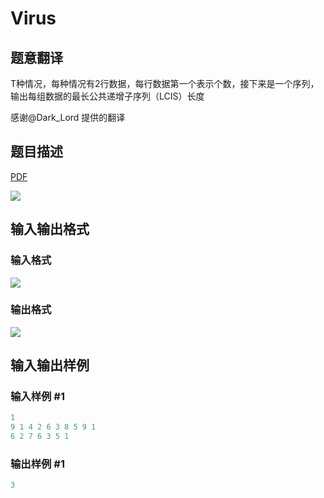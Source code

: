 # Virus

## 题意翻译

T种情况，每种情况有2行数据，每行数据第一个表示个数，接下来是一个序列，输出每组数据的最长公共递增子序列（LCIS）长度

感谢@Dark_Lord 提供的翻译

## 题目描述

[problemUrl]: https://uva.onlinejudge.org/index.php?option=com_onlinejudge&Itemid=8&category=441&page=show_problem&problem=3955

[PDF](https://uva.onlinejudge.org/external/125/p12511.pdf)

![](https://cdn.luogu.com.cn/upload/vjudge_pic/UVA12511/b6f649db4eccd4de344f0941751ec37dda6c9432.png)

## 输入输出格式

### 输入格式

![](https://cdn.luogu.com.cn/upload/vjudge_pic/UVA12511/decea7304f6de31df7d71741aaf818c890236583.png)

### 输出格式

![](https://cdn.luogu.com.cn/upload/vjudge_pic/UVA12511/c24623826dfaa3fb62b0a71aecd9af30209b9b7a.png)

## 输入输出样例

### 输入样例 #1

```cpp
1
9 1 4 2 6 3 8 5 9 1
6 2 7 6 3 5 1
```


### 输出样例 #1

```cpp
3
```


